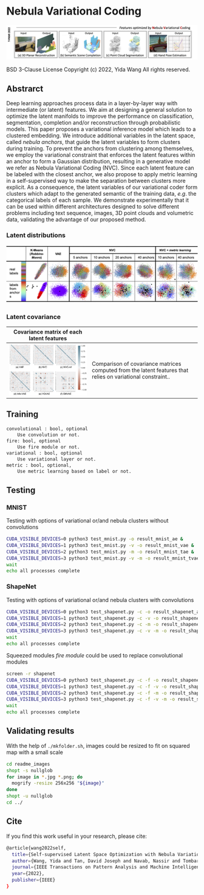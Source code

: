 # Nebula Variational Coding

![clusters](images/thesis_teaser_pami22.png#center)

BSD 3-Clause License Copyright (c) 2022, Yida Wang All rights reserved.

## Abstrarct

Deep learning approaches process data in a layer-by-layer way with intermediate (or latent) features. We aim at designing a general solution to optimize the latent manifolds to improve the performance on classification, segmentation, completion and/or reconstruction through probabilistic models. This paper proposes a variational inference model which leads to a clustered embedding. We introduce additional variables in the latent space, called *nebula anchors*, that guide the latent variables to form clusters during training. To prevent the anchors from clustering among themselves, we employ the variational constraint that enforces the latent features within an anchor to form a Gaussian distribution, resulting in a generative model we refer as Nebula Variational Coding (NVC). Since each latent feature can be labeled with the closest anchor, we also propose to apply metric learning in a self-supervised way to make the separation between clusters more explicit. As a consequence, the latent variables of our variational coder form clusters which adapt to the generated semantic of the training data, *e.g*. the categorical labels of each sample. We demonstrate experimentally that it can be used within different architectures designed to solve different problems including text sequence, images, 3D point clouds and volumetric data, validating the advantage of our proposed method. 

### Latent distributions
![clusters](images/clusters.png#center)

### Latent covariance
| Covariance matrix of each latent features |  |
| :-: | :-- |
![covariance](images/PAMI_covariance.png#center) | Comparison of covariance matrices computed from the latent features that relies on variational constraint..

## Training

```python3
convolutional : bool, optional
    Use convolution or not.
fire: bool, optional
    Use fire module or not.
variational : bool, optional
    Use variational layer or not.
metric : bool, optional,
    Use metric learning based on label or not.
```

## Testing

### MNIST

Testing with options of variational or/and nebula clusters without convolutions
```sh
CUDA_VISIBLE_DEVICES=0 python3 test_mnist.py -o result_mnist_ae &
CUDA_VISIBLE_DEVICES=1 python3 test_mnist.py -v -o result_mnist_vae &
CUDA_VISIBLE_DEVICES=2 python3 test_mnist.py -m -o result_mnist_tae &
CUDA_VISIBLE_DEVICES=3 python3 test_mnist.py -v -m -o result_mnist_tvae &
wait
echo all processes complete
```

### ShapeNet

Testing with options of variational or/and nebula clusters with convolutions
```sh
CUDA_VISIBLE_DEVICES=0 python3 test_shapenet.py -c -o result_shapenet_ae &
CUDA_VISIBLE_DEVICES=1 python3 test_shapenet.py -c -v -o result_shapenet_vae &
CUDA_VISIBLE_DEVICES=2 python3 test_shapenet.py -c -m -o result_shapenet_tae &
CUDA_VISIBLE_DEVICES=3 python3 test_shapenet.py -c -v -m -o result_shapenet_tvae &
wait
echo all processes complete
```

Squeezed modules *fire module* could be used to replace convolutional modules
```sh
screen -r shapenet
CUDA_VISIBLE_DEVICES=0 python3 test_shapenet.py -c -f -o result_shapenet_ae &
CUDA_VISIBLE_DEVICES=1 python3 test_shapenet.py -c -f -v -o result_shapenet_vae &
CUDA_VISIBLE_DEVICES=2 python3 test_shapenet.py -c -f -m -o result_shapenet_tae &
CUDA_VISIBLE_DEVICES=3 python3 test_shapenet.py -c -f -v -m -o result_shapenet_tvae &
wait
echo all processes complete
```

## Validating results

With the help of `./mkfolder.sh`, images could be resized to fit on squared map with a small scale

```sh
cd readme_images
shopt -s nullglob
for image in *.jpg *.png; do
  mogrify -resize 256x256 "${image}"
done
shopt -u nullglob
cd ../
```

## Cite

If you find this work useful in your research, please cite:

```bash
@article{wang2022self,
  title={Self-supervised Latent Space Optimization with Nebula Variational Coding},
  author={Wang, Yida and Tan, David Joseph and Navab, Nassir and Tombari, Federico},
  journal={IEEE Transactions on Pattern Analysis and Machine Intelligence},
  year={2022},
  publisher={IEEE}
}
```
